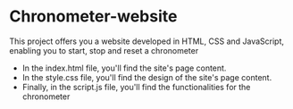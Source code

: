 # Chronometer-website
This project offers you a website developed in HTML, CSS and JavaScript, enabling you to start, stop and reset a chronometer

- In the index.html file, you'll find the site's page content. 
- In the style.css file, you'll find the design of the site's page content. 
- Finally, in the script.js file, you'll find the functionalities for the chronometer
